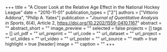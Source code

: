 +++
title = "A Closer Look at the Relative Age Effect in the National Hockey League"
date = "2010-11-01"
publication_types = ["2"]
authors = ["Vittorio Addona", "Philip A. Yates"]
publication = "_Journal of Quantitative Analysis in Sports_, 6(4), Article 2, https://doi.org/10.2202/1559-0410.1167"
abstract = ""
abstract_short = ""
image_preview = ""
selected = false
projects = []
tags = []
url_pdf = ""
url_preprint = ""
url_code = ""
url_dataset = ""
url_project = ""
url_slides = ""
url_video = ""
url_poster = ""
url_source = ""
math = true
highlight = true
[header]
image = ""
caption = ""
+++
